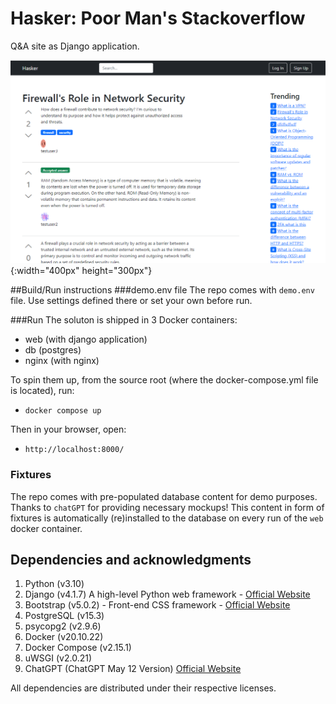 # Hasker: Poor Man's Stackoverflow
Q&A site as Django application.

![img.png](docs/img/img.png){:width="400px" height="300px"}

##Build/Run instructions
###demo.env file
The repo comes with `demo.env` file. Use settings defined there or set your own before run.

###Run
The soluton is shipped in 3 Docker containers:
 * web (with django application)
 * db (postgres)
 * nginx (with nginx)

To spin them up, from the source root (where the docker-compose.yml file is located), run:
 * `docker compose up`

Then in your browser, open:
 * `http://localhost:8000/` 

### Fixtures
The repo comes with pre-populated database content for demo purposes. Thanks to `chatGPT` for providing necessary mockups! This content in form of fixtures is automatically (re)installed to the database on every run of the `web` docker container.


## Dependencies and acknowledgments
1. Python (v3.10)
2. Django (v4.1.7) A high-level Python web framework - [Official Website](https://www.djangoproject.com/)
3. Bootstrap (v5.0.2) - Front-end CSS framework - [Official Website](https://getbootstrap.com/)
4. PostgreSQL (v15.3)
5. psycopg2 (v2.9.6)
6. Docker (v20.10.22)
7. Docker Compose (v2.15.1)
8. uWSGI (v2.0.21)
9. ChatGPT (ChatGPT May 12 Version) [Official Website](https://chat.openai.com/)


All dependencies are distributed under their respective licenses.
